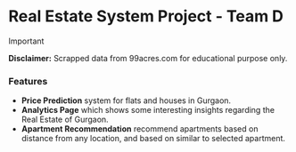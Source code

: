 # Real Estate System Project - Team D

> [!IMPORTANT]
>
> **Disclaimer:** Scrapped data from 99acres.com for educational purpose only.

### Features

- **Price Prediction** system for flats and houses in Gurgaon.
- **Analytics Page** which shows some interesting insights regarding the Real Estate of Gurgaon.
- **Apartment Recommendation** recommend apartments based on distance from any location, and based on similar to selected apartment.
